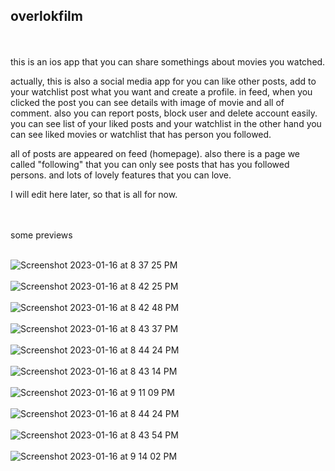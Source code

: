 <br> <br>
## overlokfilm

<br> <br>  this is an ios app that you can share somethings about movies you watched. <br> 

actually, this is also a social media app for you can like other posts, add to your watchlist post what you want and create a profile. in feed, when you clicked the post you can see details with image of movie and all of comment. also you can report posts, block user and delete account easily. you can see list of your liked posts and your watchlist in the other hand you can see liked movies or watchlist that has person you followed. <br>

all of posts are appeared on feed (homepage). also there is a page we called "following" that you can only see posts that has you followed persons. and lots of lovely features that you can love. <br>


I will edit here later, so that is all for now. <br><br><br>


some previews <br><br>



![Screenshot 2023-01-16 at 8 37 25 PM](https://user-images.githubusercontent.com/6243566/212739040-a63d7916-d390-429b-8cda-67d32ceb8a12.png) 
<br> <br>
![Screenshot 2023-01-16 at 8 42 25 PM](https://user-images.githubusercontent.com/6243566/212741689-40c6c4a4-238e-4d40-8030-31e8c90fbf54.png)
<br> <br>
![Screenshot 2023-01-16 at 8 42 48 PM](https://user-images.githubusercontent.com/6243566/212742517-21f6afaa-4377-48d5-954d-524bcbcc8af0.png)
<br> <br>
![Screenshot 2023-01-16 at 8 43 37 PM](https://user-images.githubusercontent.com/6243566/212742347-0f4dba0e-ad24-4e65-8e60-b07448cb7ffe.png)
<br> <br>
![Screenshot 2023-01-16 at 8 44 24 PM](https://user-images.githubusercontent.com/6243566/212742562-1a3dba62-f462-4128-b496-7505eed5b947.png)
<br> <br>
![Screenshot 2023-01-16 at 8 43 14 PM](https://user-images.githubusercontent.com/6243566/212742608-5647c4ef-17ef-4f71-8bab-823635d581a1.png)
<br> <br>
![Screenshot 2023-01-16 at 9 11 09 PM](https://user-images.githubusercontent.com/6243566/212742893-8d774c46-33f8-44db-ad60-6cc210be9b2a.png)
<br> <br>
![Screenshot 2023-01-16 at 8 44 24 PM](https://user-images.githubusercontent.com/6243566/212742937-1194dd65-ce58-4fd7-af1f-3496aedace80.png)
<br> <br>
![Screenshot 2023-01-16 at 8 43 54 PM](https://user-images.githubusercontent.com/6243566/212743057-2838f400-ac7c-4683-90c5-079a709d3adb.png)
<br> <br>
![Screenshot 2023-01-16 at 9 14 02 PM](https://user-images.githubusercontent.com/6243566/212743370-8c4ee804-0cea-4ea5-a6ac-8cb47af68443.png)
<br> <br> <br>


